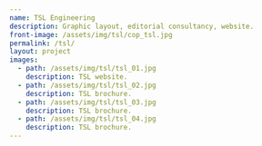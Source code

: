 ```yaml
---
name: TSL Engineering
description: Graphic layout, editorial consultancy, website.
front-image: /assets/img/tsl/cop_tsl.jpg
permalink: /tsl/
layout: project
images:
  - path: /assets/img/tsl/tsl_01.jpg
    description: TSL website.
  - path: /assets/img/tsl/tsl_02.jpg
    description: TSL brochure.
  - path: /assets/img/tsl/tsl_03.jpg
    description: TSL brochure.
  - path: /assets/img/tsl/tsl_04.jpg
    description: TSL brochure.
---
```

